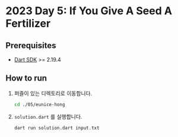 # 2023 Day 5: If You Give A Seed A Fertilizer

## Prerequisites

* [Dart SDK](https://dart.dev/get-dart) >= 2.19.4

## How to run

1. 퍼즐이 있는 디렉토리로 이동합니다.

    ```bash
    cd ./05/eunice-hong
    ```

2. `solution.dart` 를 실행합니다.

    ```bash
    dart run solution.dart input.txt
    ```
